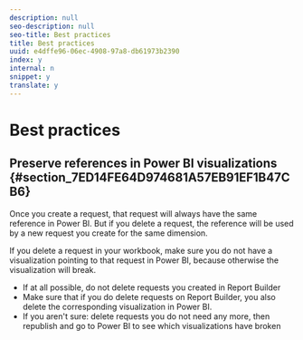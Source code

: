 ```yaml
---
description: null
seo-description: null
seo-title: Best practices
title: Best practices
uuid: e4dffe96-06ec-4908-97a8-db61973b2390
index: y
internal: n
snippet: y
translate: y
---
```


# Best practices


## Preserve references in Power BI visualizations {#section_7ED14FE64D974681A57EB91EF1B47CB6}

Once you create a request, that request will always have the same reference in Power BI. But if you delete a request, the reference will be used by a new request you create for the same dimension. 

If you delete a request in your workbook, make sure you do not have a visualization pointing to that request in Power BI, because otherwise the visualization will break. 

* If at all possible, do not delete requests you created in Report Builder
* Make sure that if you do delete requests on Report Builder, you also delete the corresponding visualization in Power BI.
* If you aren't sure: delete requests you do not need any more, then republish and go to Power BI to see which visualizations have broken
